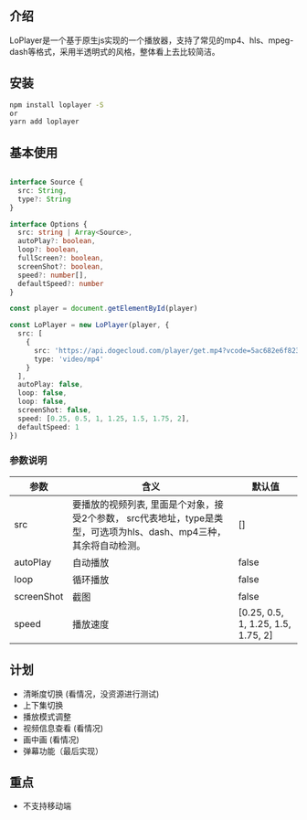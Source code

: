 <!--
 * @Author: last order
 * @Date: 2019-08-08 18:10:27
 * @LastEditTime: 2020-05-23 10:41:19
 -->
## 介绍

LoPlayer是一个基于原生js实现的一个播放器，支持了常见的mp4、hls、mpeg-dash等格式，采用半透明式的风格，整体看上去比较简洁。

## 安装

```bash
npm install loplayer -S
or
yarn add loplayer
```

## 基本使用

```ts

interface Source {
  src: String,
  type?: String
}

interface Options {
  src: string | Array<Source>,
  autoPlay?: boolean,
  loop?: boolean,
  fullScreen?: boolean,
  screenShot?: boolean,
  speed?: number[],
  defaultSpeed?: number
}

const player = document.getElementById(player)

const LoPlayer = new LoPlayer(player, {
  src: [
    {
      src: 'https://api.dogecloud.com/player/get.mp4?vcode=5ac682e6f8231991&userId=17&ext=.mp4',
      type: 'video/mp4'
    }
  ],
  autoPlay: false,
  loop: false,
  loop: false,
  screenShot: false,
  speed: [0.25, 0.5, 1, 1.25, 1.5, 1.75, 2],
  defaultSpeed: 1
})

```
### 参数说明

参数 | 含义 | 默认值
---|---|---
src | 要播放的视频列表, 里面是个对象，接受2个参数， src代表地址，type是类型，可选项为hls、dash、mp4三种，其余将自动检测。 | []
autoPlay | 自动播放 | false
loop | 循环播放 | false
screenShot | 截图 | false
speed | 播放速度 | [0.25, 0.5, 1, 1.25, 1.5, 1.75, 2]

## 计划

- 清晰度切换 (看情况，没资源进行测试)
- 上下集切换
- 播放模式调整
- 视频信息查看 (看情况)
- 画中画 (看情况)
- 弹幕功能（最后实现）

## 重点

- 不支持移动端